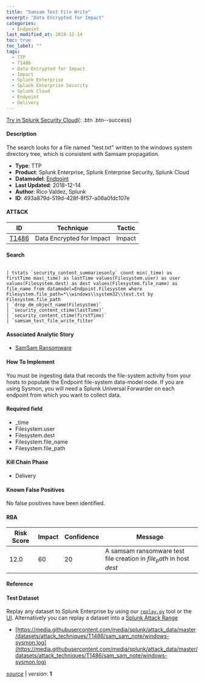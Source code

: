 ```yaml
---
title: "Samsam Test File Write"
excerpt: "Data Encrypted for Impact"
categories:
  - Endpoint
last_modified_at: 2018-12-14
toc: true
toc_label: ""
tags:
  - TTP
  - T1486
  - Data Encrypted for Impact
  - Impact
  - Splunk Enterprise
  - Splunk Enterprise Security
  - Splunk Cloud
  - Endpoint
  - Delivery
---
```




[Try in Splunk Security Cloud](https://www.splunk.com/en_us/cyber-security.html){: .btn .btn--success}

#### Description

The search looks for a file named &#34;test.txt&#34; written to the windows system directory tree, which is consistent with Samsam propagation.

- **Type**: TTP
- **Product**: Splunk Enterprise, Splunk Enterprise Security, Splunk Cloud
- **Datamodel**: [Endpoint](https://docs.splunk.com/Documentation/CIM/latest/User/Endpoint)
- **Last Updated**: 2018-12-14
- **Author**: Rico Valdez, Splunk
- **ID**: 493a879d-519d-428f-8f57-a06a0fdc107e


#### ATT&CK

| ID          | Technique   | Tactic         |
| ----------- | ----------- | -------------- |
| [T1486](https://attack.mitre.org/techniques/T1486/) | Data Encrypted for Impact | Impact |



#### Search

```

| tstats `security_content_summariesonly` count min(_time) as firstTime max(_time) as lastTime values(Filesystem.user) as user values(Filesystem.dest) as dest values(Filesystem.file_name) as file_name from datamodel=Endpoint.Filesystem where Filesystem.file_path=*\\windows\\system32\\test.txt by Filesystem.file_path 
| `drop_dm_object_name(Filesystem)` 
| `security_content_ctime(lastTime)` 
| `security_content_ctime(firstTime)` 
| `samsam_test_file_write_filter`
```

#### Associated Analytic Story
* [SamSam Ransomware](/stories/samsam_ransomware)


#### How To Implement
You must be ingesting data that records the file-system activity from your hosts to populate the Endpoint file-system data-model node. If you are using Sysmon, you will need a Splunk Universal Forwarder on each endpoint from which you want to collect data.

#### Required field
* _time
* Filesystem.user
* Filesystem.dest
* Filesystem.file_name
* Filesystem.file_path


#### Kill Chain Phase
* Delivery


#### Known False Positives
No false positives have been identified.



#### RBA

| Risk Score  | Impact      | Confidence   | Message      |
| ----------- | ----------- |--------------|--------------|
| 12.0 | 60 | 20 | A samsam ransomware test file creation in $file_path$ in host $dest$ |



#### Reference


#### Test Dataset
Replay any dataset to Splunk Enterprise by using our [`replay.py`](https://github.com/splunk/attack_data#using-replaypy) tool or the [UI](https://github.com/splunk/attack_data#using-ui).
Alternatively you can replay a dataset into a [Splunk Attack Range](https://github.com/splunk/attack_range#replay-dumps-into-attack-range-splunk-server)

* [https://media.githubusercontent.com/media/splunk/attack_data/master/datasets/attack_techniques/T1486/sam_sam_note/windows-sysmon.log](https://media.githubusercontent.com/media/splunk/attack_data/master/datasets/attack_techniques/T1486/sam_sam_note/windows-sysmon.log)



[*source*](https://github.com/splunk/security_content/tree/develop/detections/endpoint/samsam_test_file_write.yml) \| *version*: **1**